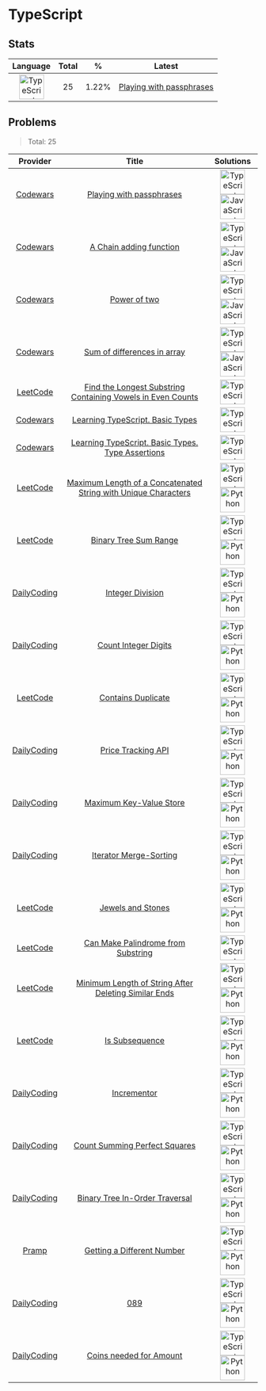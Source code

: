 # TypeScript

## Stats

| Language                                                                                                                                                                    | Total | %     | Latest                                                                              |
| :-------------------------------------------------------------------------------------------------------------------------------------------------------------------------: | :---: | :---: | :---------------------------------------------------------------------------------: |
| [<img src="https://res.cloudinary.com/rascaltwo/image/upload/v1631924094/typescript_s5czgr.svg" alt="TypeScript" title="TypeScript" width="50" />](languages/TypeScript.md) | 25    | 1.22% | [Playing with passphrases](../problems/Codewars/559536379512a64472000053/README.md) |

## Problems

> Total: 25

| Provider                                | Title                                                                                                                                                              | Solutions                                                                                                                                                                                                                                                                                                                                                                                                                                                                                  |
| :-------------------------------------: | :----------------------------------------------------------------------------------------------------------------------------------------------------------------: | :----------------------------------------------------------------------------------------------------------------------------------------------------------------------------------------------------------------------------------------------------------------------------------------------------------------------------------------------------------------------------------------------------------------------------------------------------------------------------------------: |
| [Codewars](providers/Codewars.md)       | [Playing with passphrases](../../problems/Codewars/559536379512a64472000053/README.md)                                                                             | [<img src="https://res.cloudinary.com/rascaltwo/image/upload/v1631924094/typescript_s5czgr.svg" alt="TypeScript" title="TypeScript" width="50" />](../../problems/Codewars/559536379512a64472000053/solve.ts)[<img src="https://res.cloudinary.com/rascaltwo/image/upload/v1631924076/javascript_ehszr7.svg" alt="JavaScript" title="JavaScript" width="50" />](../../problems/Codewars/559536379512a64472000053/solve.js)                                                                 |
| [Codewars](providers/Codewars.md)       | [A Chain adding function](../../problems/Codewars/539a0e4d85e3425cb0000a88/README.md)                                                                              | [<img src="https://res.cloudinary.com/rascaltwo/image/upload/v1631924094/typescript_s5czgr.svg" alt="TypeScript" title="TypeScript" width="50" />](../../problems/Codewars/539a0e4d85e3425cb0000a88/solve.ts)[<img src="https://res.cloudinary.com/rascaltwo/image/upload/v1631924076/javascript_ehszr7.svg" alt="JavaScript" title="JavaScript" width="50" />](../../problems/Codewars/539a0e4d85e3425cb0000a88/solve.js)                                                                 |
| [Codewars](providers/Codewars.md)       | [Power of two](../../problems/Codewars/534d0a229345375d520006a0/README.md)                                                                                         | [<img src="https://res.cloudinary.com/rascaltwo/image/upload/v1631924094/typescript_s5czgr.svg" alt="TypeScript" title="TypeScript" width="50" />](../../problems/Codewars/534d0a229345375d520006a0/solve.ts)[<img src="https://res.cloudinary.com/rascaltwo/image/upload/v1631924076/javascript_ehszr7.svg" alt="JavaScript" title="JavaScript" width="50" />](../../problems/Codewars/534d0a229345375d520006a0/solve.js)                                                                 |
| [Codewars](providers/Codewars.md)       | [Sum of differences in array](../../problems/Codewars/5b73fe9fb3d9776fbf00009e/README.md)                                                                          | [<img src="https://res.cloudinary.com/rascaltwo/image/upload/v1631924094/typescript_s5czgr.svg" alt="TypeScript" title="TypeScript" width="50" />](../../problems/Codewars/5b73fe9fb3d9776fbf00009e/solve.ts)[<img src="https://res.cloudinary.com/rascaltwo/image/upload/v1631924076/javascript_ehszr7.svg" alt="JavaScript" title="JavaScript" width="50" />](../../problems/Codewars/5b73fe9fb3d9776fbf00009e/solve.js)                                                                 |
| [LeetCode](providers/LeetCode.md)       | [Find the Longest Substring Containing Vowels in Even Counts](../../problems/LeetCode/find-the-longest-substring-containing-vowels-in-even-counts/README.md)       | [<img src="https://res.cloudinary.com/rascaltwo/image/upload/v1631924094/typescript_s5czgr.svg" alt="TypeScript" title="TypeScript" width="50" />](../../problems/LeetCode/find-the-longest-substring-containing-vowels-in-even-counts/solve.ts)                                                                                                                                                                                                                                           |
| [Codewars](providers/Codewars.md)       | [Learning TypeScript. Basic Types](../../problems/Codewars/5914c6ee51f1d39b5600001c/README.md)                                                                     | [<img src="https://res.cloudinary.com/rascaltwo/image/upload/v1631924094/typescript_s5czgr.svg" alt="TypeScript" title="TypeScript" width="50" />](../../problems/Codewars/5914c6ee51f1d39b5600001c/solve.ts)                                                                                                                                                                                                                                                                              |
| [Codewars](providers/Codewars.md)       | [Learning TypeScript. Basic Types. Type Assertions](../../problems/Codewars/5916b952e76dc9cbcb000066/README.md)                                                    | [<img src="https://res.cloudinary.com/rascaltwo/image/upload/v1631924094/typescript_s5czgr.svg" alt="TypeScript" title="TypeScript" width="50" />](../../problems/Codewars/5916b952e76dc9cbcb000066/solve.ts)                                                                                                                                                                                                                                                                              |
| [LeetCode](providers/LeetCode.md)       | [Maximum Length of a Concatenated String with Unique Characters](../../problems/LeetCode/maximum-length-of-a-concatenated-string-with-unique-characters/README.md) | [<img src="https://res.cloudinary.com/rascaltwo/image/upload/v1631924094/typescript_s5czgr.svg" alt="TypeScript" title="TypeScript" width="50" />](../../problems/LeetCode/maximum-length-of-a-concatenated-string-with-unique-characters/solve.ts)[<img src="https://res.cloudinary.com/rascaltwo/image/upload/v1631924087/python_xzdlti.svg" alt="Python" title="Python" width="50" />](../../problems/LeetCode/maximum-length-of-a-concatenated-string-with-unique-characters/solve.py) |
| [LeetCode](providers/LeetCode.md)       | [Binary Tree Sum Range](../../problems/LeetCode/range-sum-of-bst/README.md)                                                                                        | [<img src="https://res.cloudinary.com/rascaltwo/image/upload/v1631924094/typescript_s5czgr.svg" alt="TypeScript" title="TypeScript" width="50" />](../../problems/LeetCode/range-sum-of-bst/solve.ts)[<img src="https://res.cloudinary.com/rascaltwo/image/upload/v1631924087/python_xzdlti.svg" alt="Python" title="Python" width="50" />](../../problems/LeetCode/range-sum-of-bst/solve.py)                                                                                             |
| [DailyCoding](providers/DailyCoding.md) | [Integer Division](../../problems/DailyCoding/380/README.md)                                                                                                       | [<img src="https://res.cloudinary.com/rascaltwo/image/upload/v1631924094/typescript_s5czgr.svg" alt="TypeScript" title="TypeScript" width="50" />](../../problems/DailyCoding/380/solve.ts)[<img src="https://res.cloudinary.com/rascaltwo/image/upload/v1631924087/python_xzdlti.svg" alt="Python" title="Python" width="50" />](../../problems/DailyCoding/380/solve.py)                                                                                                                 |
| [DailyCoding](providers/DailyCoding.md) | [Count Integer Digits](../../problems/DailyCoding/372/README.md)                                                                                                   | [<img src="https://res.cloudinary.com/rascaltwo/image/upload/v1631924094/typescript_s5czgr.svg" alt="TypeScript" title="TypeScript" width="50" />](../../problems/DailyCoding/372/solve.ts)[<img src="https://res.cloudinary.com/rascaltwo/image/upload/v1631924087/python_xzdlti.svg" alt="Python" title="Python" width="50" />](../../problems/DailyCoding/372/solve.py)                                                                                                                 |
| [LeetCode](providers/LeetCode.md)       | [Contains Duplicate](../../problems/LeetCode/contains-duplicate/README.md)                                                                                         | [<img src="https://res.cloudinary.com/rascaltwo/image/upload/v1631924094/typescript_s5czgr.svg" alt="TypeScript" title="TypeScript" width="50" />](../../problems/LeetCode/contains-duplicate/solve.ts)[<img src="https://res.cloudinary.com/rascaltwo/image/upload/v1631924087/python_xzdlti.svg" alt="Python" title="Python" width="50" />](../../problems/LeetCode/contains-duplicate/solve.py)                                                                                         |
| [DailyCoding](providers/DailyCoding.md) | [Price Tracking API](../../problems/DailyCoding/369/README.md)                                                                                                     | [<img src="https://res.cloudinary.com/rascaltwo/image/upload/v1631924094/typescript_s5czgr.svg" alt="TypeScript" title="TypeScript" width="50" />](../../problems/DailyCoding/369/solve.ts)[<img src="https://res.cloudinary.com/rascaltwo/image/upload/v1631924087/python_xzdlti.svg" alt="Python" title="Python" width="50" />](../../problems/DailyCoding/369/solve.py)                                                                                                                 |
| [DailyCoding](providers/DailyCoding.md) | [Maximum Key-Value Store](../../problems/DailyCoding/368/README.md)                                                                                                | [<img src="https://res.cloudinary.com/rascaltwo/image/upload/v1631924094/typescript_s5czgr.svg" alt="TypeScript" title="TypeScript" width="50" />](../../problems/DailyCoding/368/solve.ts)[<img src="https://res.cloudinary.com/rascaltwo/image/upload/v1631924087/python_xzdlti.svg" alt="Python" title="Python" width="50" />](../../problems/DailyCoding/368/solve.py)                                                                                                                 |
| [DailyCoding](providers/DailyCoding.md) | [Iterator Merge-Sorting](../../problems/DailyCoding/367/README.md)                                                                                                 | [<img src="https://res.cloudinary.com/rascaltwo/image/upload/v1631924094/typescript_s5czgr.svg" alt="TypeScript" title="TypeScript" width="50" />](../../problems/DailyCoding/367/solve.ts)[<img src="https://res.cloudinary.com/rascaltwo/image/upload/v1631924087/python_xzdlti.svg" alt="Python" title="Python" width="50" />](../../problems/DailyCoding/367/solve.py)                                                                                                                 |
| [LeetCode](providers/LeetCode.md)       | [Jewels and Stones](../../problems/LeetCode/jewels-and-stones/README.md)                                                                                           | [<img src="https://res.cloudinary.com/rascaltwo/image/upload/v1631924094/typescript_s5czgr.svg" alt="TypeScript" title="TypeScript" width="50" />](../../problems/LeetCode/jewels-and-stones/solve.ts)[<img src="https://res.cloudinary.com/rascaltwo/image/upload/v1631924087/python_xzdlti.svg" alt="Python" title="Python" width="50" />](../../problems/LeetCode/jewels-and-stones/solve.py)                                                                                           |
| [LeetCode](providers/LeetCode.md)       | [Can Make Palindrome from Substring](../../problems/LeetCode/can-make-palindrome-from-substring/README.md)                                                         | [<img src="https://res.cloudinary.com/rascaltwo/image/upload/v1631924094/typescript_s5czgr.svg" alt="TypeScript" title="TypeScript" width="50" />](../../problems/LeetCode/can-make-palindrome-from-substring/solve.ts)                                                                                                                                                                                                                                                                    |
| [LeetCode](providers/LeetCode.md)       | [Minimum Length of String After Deleting Similar Ends](../../problems/LeetCode/minimum-length-of-string-after-deleting-similar-ends/README.md)                     | [<img src="https://res.cloudinary.com/rascaltwo/image/upload/v1631924094/typescript_s5czgr.svg" alt="TypeScript" title="TypeScript" width="50" />](../../problems/LeetCode/minimum-length-of-string-after-deleting-similar-ends/solve.ts)[<img src="https://res.cloudinary.com/rascaltwo/image/upload/v1631924087/python_xzdlti.svg" alt="Python" title="Python" width="50" />](../../problems/LeetCode/minimum-length-of-string-after-deleting-similar-ends/solve.py)                     |
| [LeetCode](providers/LeetCode.md)       | [Is Subsequence](../../problems/LeetCode/is-subsequence/README.md)                                                                                                 | [<img src="https://res.cloudinary.com/rascaltwo/image/upload/v1631924094/typescript_s5czgr.svg" alt="TypeScript" title="TypeScript" width="50" />](../../problems/LeetCode/is-subsequence/solve.ts)[<img src="https://res.cloudinary.com/rascaltwo/image/upload/v1631924087/python_xzdlti.svg" alt="Python" title="Python" width="50" />](../../problems/LeetCode/is-subsequence/solve.py)                                                                                                 |
| [DailyCoding](providers/DailyCoding.md) | [Incrementor](../../problems/DailyCoding/358/README.md)                                                                                                            | [<img src="https://res.cloudinary.com/rascaltwo/image/upload/v1631924094/typescript_s5czgr.svg" alt="TypeScript" title="TypeScript" width="50" />](../../problems/DailyCoding/358/solve.ts)[<img src="https://res.cloudinary.com/rascaltwo/image/upload/v1631924087/python_xzdlti.svg" alt="Python" title="Python" width="50" />](../../problems/DailyCoding/358/solve.py)                                                                                                                 |
| [DailyCoding](providers/DailyCoding.md) | [Count Summing Perfect Squares](../../problems/DailyCoding/350/README.md)                                                                                          | [<img src="https://res.cloudinary.com/rascaltwo/image/upload/v1631924094/typescript_s5czgr.svg" alt="TypeScript" title="TypeScript" width="50" />](../../problems/DailyCoding/350/solve.ts)[<img src="https://res.cloudinary.com/rascaltwo/image/upload/v1631924087/python_xzdlti.svg" alt="Python" title="Python" width="50" />](../../problems/DailyCoding/350/solve.py)                                                                                                                 |
| [DailyCoding](providers/DailyCoding.md) | [Binary Tree In-Order Traversal](../../problems/DailyCoding/223/README.md)                                                                                         | [<img src="https://res.cloudinary.com/rascaltwo/image/upload/v1631924094/typescript_s5czgr.svg" alt="TypeScript" title="TypeScript" width="50" />](../../problems/DailyCoding/223/solve.ts)[<img src="https://res.cloudinary.com/rascaltwo/image/upload/v1631924087/python_xzdlti.svg" alt="Python" title="Python" width="50" />](../../problems/DailyCoding/223/solve.py)                                                                                                                 |
| [Pramp](providers/Pramp.md)             | [Getting a Different Number](../../problems/Pramp/getting-a-different-number/README.md)                                                                            | [<img src="https://res.cloudinary.com/rascaltwo/image/upload/v1631924094/typescript_s5czgr.svg" alt="TypeScript" title="TypeScript" width="50" />](../../problems/Pramp/getting-a-different-number/solve.ts)[<img src="https://res.cloudinary.com/rascaltwo/image/upload/v1631924087/python_xzdlti.svg" alt="Python" title="Python" width="50" />](../../problems/Pramp/getting-a-different-number/solve.py)                                                                               |
| [DailyCoding](providers/DailyCoding.md) | [089](../../problems/DailyCoding/089/README.md)                                                                                                                    | [<img src="https://res.cloudinary.com/rascaltwo/image/upload/v1631924094/typescript_s5czgr.svg" alt="TypeScript" title="TypeScript" width="50" />](../../problems/DailyCoding/089/solve.ts)[<img src="https://res.cloudinary.com/rascaltwo/image/upload/v1631924087/python_xzdlti.svg" alt="Python" title="Python" width="50" />](../../problems/DailyCoding/089/solve.py)                                                                                                                 |
| [DailyCoding](providers/DailyCoding.md) | [Coins needed for Amount](../../problems/DailyCoding/138/README.md)                                                                                                | [<img src="https://res.cloudinary.com/rascaltwo/image/upload/v1631924094/typescript_s5czgr.svg" alt="TypeScript" title="TypeScript" width="50" />](../../problems/DailyCoding/138/solve.ts)[<img src="https://res.cloudinary.com/rascaltwo/image/upload/v1631924087/python_xzdlti.svg" alt="Python" title="Python" width="50" />](../../problems/DailyCoding/138/solve.py)                                                                                                                 |
